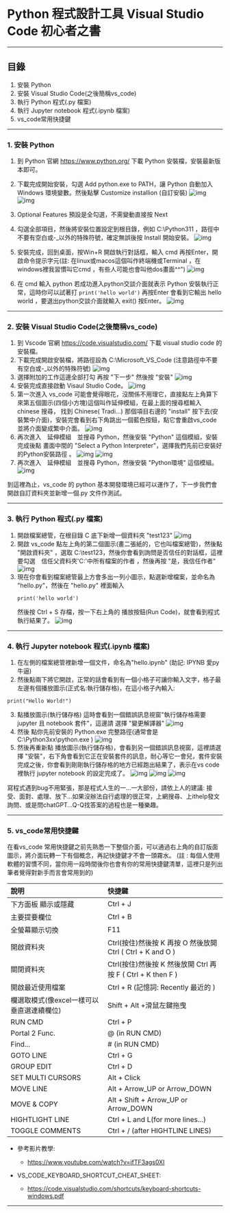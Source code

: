 # Python 程式設計工具 Visual Studio Code 初心者之書

-----

## 目錄
1. 安裝 Python
2. 安裝 Visual Studio Code(之後簡稱vs_code)
3. 執行 Python 程式(.py 檔案)
4. 執行 Jupyter notebook 程式(.ipynb 檔案)
5. vs_code常用快捷鍵

-----

### 1. 安裝 Python
1. 到 Python 官網 https://www.python.org/ 下載 Python 安裝檔，安裝最新版本即可。
2. 下載完成開始安裝，勾選 Add python.exe to PATH，讓 Python 自動加入 Windows 環境變數。然後點擊 Customize installion (自訂安裝)
	![img](images/vscode-for-python/001.png)
	![img](images/vscode-for-python/002.png)
3. Optional Features 預設是全勾選，不需變動直接按 Next
4. 勾選全部項目，然後將安裝位置設定到根目錄，例如 C:\Python311 ，路徑中不要有空白或-_以外的特殊符號，確定無誤後按 Install 開始安裝。
	![img](images/vscode-for-python/003.png)
5. 安裝完成，回到桌面，按Win+R 開啟執行對話框，輸入 cmd 再按Enter，開啟命令提示字元(註: 在linux或macos這個叫作終端機或Terminal ，在windows裡我習慣叫它cmd ，有些人可能也會叫他dos畫面^^")
	![img](images/vscode-for-python/004.png)

6. 在 cmd 輸入 python 若成功進入python交談介面就表示 Python 安裝執行正常，這時你可以試著打 `print('hello world')` 再按Enter 會看到它輸出 hello world ，要退出python交談介面就輸入 exit() 按Enter。
	![img](images/vscode-for-python/005.png)

-----

### 2. 安裝 Visual Studio Code(之後簡稱vs_code)
1. 到 Vscode 官網 https://code.visualstudio.com/ 下載 visual studio code 的安裝檔。
2. 下載完成開啟安裝檔，將路徑設為 C:\Microsoft_VS_Code  (注意路徑中不要有空白或-_以外的特殊符號)
	![img](images/vscode-for-python/006.png)
3. 選擇附加的工作這邊全部打勾 再按 "下一步" 然後按 "安裝"
	![img](images/vscode-for-python/007.png)
4. 安裝完成直接啟動 Visaul Studio Code。
	![img](images/vscode-for-python/008.png)
5. 第一次進入 vs_code 可能會覺得眼花，沒關係不用理它，直接點左上角算下來第五個圖示(四個小方塊)這個叫作延伸模組，在最上面的搜尋框輸入 chinese 搜尋， 找到 Chinese( Tradi...) 那個項目右邊的 "install" 按下去(安裝繁中介面)，安裝完會看到右下角跳出一個藍色按鈕，點它會重啟vs_code 並將介面變成繁中介面。
	![img](images/vscode-for-python/009.png)
6. 再次進入　延伸模組　並搜尋 Python，然後安裝 "Python" 這個模組，安裝完成後點 畫面中間的 "Select a Python Interpreter"，選擇我們先前已安裝好的Python安裝路徑 。
	![img](images/vscode-for-python/010.png)
	![img](images/vscode-for-python/011.png)
7. 再次進入　延伸模組　並搜尋 Python，然後安裝 "Python環境" 這個模組。 
	![img](images/vscode-for-python/012.png)

到這裡為止，vs_code 的 python 基本開發環境已經可以運作了，下一步我們會開啟自訂資料夾並新增一個.py 文件作測試。


-----

### 3. 執行 Python 程式(.py 檔案)

1. 開啟檔案總管，在根目錄 C 底下新增一個資料夾 "test123"
	![img](images/vscode-for-python/013.png)
2. 開啟 vs_code 點左上角的第二個圖示(畫二張紙的，它也叫檔案總管)，然後點 "開啟資料夾" ，選取 C:\test123，然後你會看到詢問是否信任的對話框，這裡要勾選　信任父資料夾'C:\'中所有檔案的作者 ，然後再按 "是，我信任作者"
	![img](images/vscode-for-python/014.png)
3. 現在你會看到檔案總管最上方會多出一列小圖示，點選新增檔案，並命名為 "hello.py"，然後在 "hello.py" 裡面輸入
	```
	print('hello world')
	```
	然後按 Ctrl + S 存檔，按一下右上角的 播放按鈕(Run Code)，就會看到程式執行結果了。
	![img](images/vscode-for-python/015.png)

-----

### 4. 執行 Jupyter notebook 程式(.ipynb 檔案)

1. 在左側的檔案總管裡新增一個文件，命名為"hello.ipynb" (助記: IPYNB 愛py牛逼)
2. 然後點兩下將它開啟，正常的話會看到有一個小格子可讓你輸入文字，格子最左邊有個播放圖示(正式名:執行儲存格)，在這小格子內輸入:
```
print("Hello World!")
```
3. 點播放圖示(執行儲存格) 這時會看到一個錯誤訊息視窗"執行儲存格需要 jupyter 且 notebook 套件"，這邊請 選擇 "變更解譯器"
	![img](images/vscode-for-python/016.png)
4. 然後 點你先前安裝的 Python.exe 完整路徑(通常會是 C:\Python3xx\python.exe )
	![img](images/vscode-for-python/017.png)
5. 然後再重新點 播放圖示(執行儲存格)，會看到另一個錯誤訊息視窗，這裡請選擇 "安裝"，右下角會看到它正在安裝套件的訊息，耐心等它一會兒，套件安裝完成之後，你會看到剛剛執行儲存格的地方已經跑出結果了，表示在vs code裡執行 jupyter notebook 的設定完成了。
	![img](images/vscode-for-python/018.png)
	![img](images/vscode-for-python/019.png)
	![img](images/vscode-for-python/020.png)

寫程式遇到bug不用緊張，那是程式人生的一...一大部份，請依上人的建議: 接受、面對、處理、放下…如果沒辦法自行處理的很正常，上網搜尋、上ithelp發文詢問、或是問chatGPT...Q-Q找答案的過程也是一種樂趣。

-----

### 5. vs_code常用快捷鍵

在看vs_code 常用快捷鍵之前先熟悉一下整個介面，可以通過右上角的自訂版面圖示，將介面玩轉一下有個概念，再記快捷鍵才不會一頭霧水。
(註 : 每個人使用軟體的習慣不同，當你用一段時間後你也會有你的常用快捷鍵清單，這裡只是列出筆者覺得對新手而言會常用到的)

說明 | 快捷鍵 
:-----|:-----
下方面板 顯示或隱藏 | Ctrl + J 
主要提要欄位 | Ctrl + B 
全螢幕顯示切換 | F11 
開啟資料夾 | Ctrl(按住)然後按 K 再按 O 然後放開 Ctrl ( Ctrl + K  and O )
關閉資料夾 | Ctrl(按住)然後按 K 然後放開 Ctrl 再按 F  ( Ctrl + K then  F ) 
開啟最近使用檔案 | Ctrl + R (記憶詞: Recently 最近的 )
欄選取模式(像excel一樣可以垂直選連續欄位) | Shift + Alt +滑鼠左鍵拖曳
RUN CMD | Ctrl + P 
Portal 2 Func. | @ (in RUN CMD) 
Find... | # (in RUN CMD) 
GOTO LINE | Ctrl + G 
GROUP EDIT | Ctrl + D 
SET MULTI CURSORS | Alt + Click 
MOVE LINE | Alt + Arrow_UP or Arrow_DOWN 
MOVE & COPY | Alt + Shift + Arrow_UP or Arrow_DOWN 
HIGHTLIGHT LINE | Ctrl + L and L(for more lines...)
TOGGLE COMMENTS | Ctrl + / (after HIGHTLINE LINES)

* 參考影片教學:
	* https://www.youtube.com/watch?v=ifTF3ags0XI

* VS_CODE_KEYBOARD_SHORTCUT_CHEAT_SHEET:
	* https://code.visualstudio.com/shortcuts/keyboard-shortcuts-windows.pdf


-----